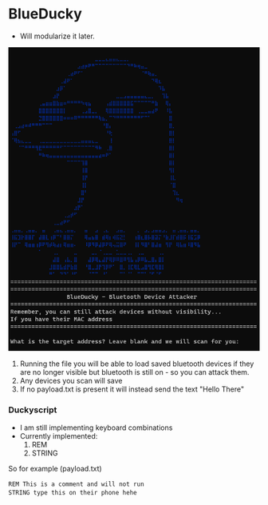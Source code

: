 # BlueDucky

- Will modularize it later.

<p align="center">
  <img src="./start.png">
</p>

1. Running the file you will be able to load saved bluetooth devices if they are no longer visible but bluetooth is still on - so you can attack them.
2. Any devices you scan will save
3. If no payload.txt is present it will instead send the text "Hello There"

### Duckyscript
- I am still implementing keyboard combinations
- Currently implemented:
  1. REM
  2. STRING
 
So for example (payload.txt)
```bash
REM This is a comment and will not run
STRING type this on their phone hehe
```

